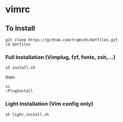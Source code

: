# vimrc
## To Install
```
git clone https://github.com/trqminh/dotfiles.git
cd dotfiles
```
### Full Installation (Vimplug, fzf, fonts, zsh,...)
```
sh install.sh
```
then
```
vi
:PlugInstall
```
### Light Installation (Vim config only)
```
sh light_install.sh
```
